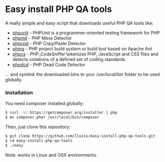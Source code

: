 # Easy install PHP QA tools

A really simple and easy script that downloads useful PHP QA tools like:

* [phpunit] - PHPUnit is a programmer-oriented testing framework for PHP
* [phpmd] - PHP Mess Detector
* [phpcpd] - PHP Copy/Paste Detector
* [phing] - PHP project build system or build tool based on Apache Ant
* [phpcs] - PHP_CodeSniffer tokenizes PHP, JavaScript and CSS files and detects violations of a defined set of coding standards
* [phpdcd] - PHP Dead Code Detector

... and symlink the downloaded bins to your /usr/local/bin folder to be used globally.

### Installation

You need composer installed globally:

```sh
$ curl -sS https://getcomposer.org/installer | php
$ mv composer.phar /usr/local/bin/composer
```

Then, just clone this repository:
```sh
$ git clone https://github.com/lluisi/easy-install-php-qa-tools.git
$ cd easy-install-php-qa-tools
$ ./easy
```

Note: works in Linux and OSX environments.

[phpmd]:http://phpmd.org
[phpunit]:https://phpunit.de
[phpcpd]:https://github.com/sebastianbergmann/phpcpd
[phing]:http://www.phing.info
[phpcs]:https://github.com/squizlabs/PHP_CodeSniffer
[phpdcd]:https://github.com/sebastianbergmann/phpdcd